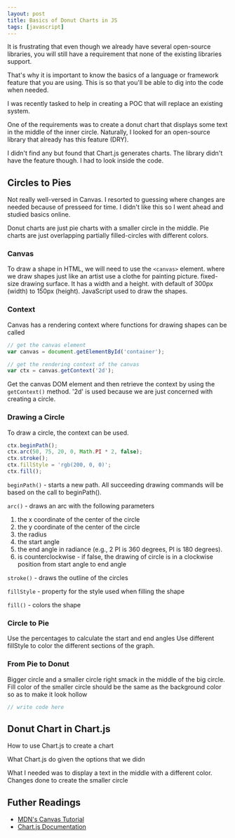 ```yaml
---
layout: post
title: Basics of Donut Charts in JS
tags: [javascript]
---
```


It is frustrating that even though we already have several open-source libraries, you will still have a requirement that none of the existing libraries support.

That's why it is important to know the basics of a language or framework feature that you are using. This is so that you'll be able to dig into the code when needed.

I was recently tasked to help in creating a POC that will replace an existing system.

One of the requirements was to create a donut chart that displays some text in the middle of the inner circle. Naturally, I looked for an open-source library that already has this feature (DRY).

I didn't find any but found that Chart.js generates charts. The library didn't have the feature though. I had to look inside the code.

## Circles to Pies

Not really well-versed in Canvas. I resorted to guessing where changes are needed because of presseed for time. I didn't like this so I went ahead and studied basics online.

Donut charts are just pie charts with a smaller circle in the middle. Pie charts are just overlapping partially filled-circles with different colors.  

### Canvas

To draw a shape in HTML, we will need to use the `<canvas>` element.
where we draw shapes just like an artist use a clothe for painting picture. fixed-size drawing surface.
It has a width and a height. with default of 300px (width) to 150px (height).
JavaScript used to draw the shapes.

### Context
Canvas has a rendering context where functions for drawing shapes can be called

```javascript
// get the canvas element
var canvas = document.getElementById('container');

// get the rendering context of the canvas
var ctx = canvas.getContext('2d');
```

Get the canvas DOM element and then retrieve the context by using the `getContext()` method. '2d' is used because we are just concerned with creating a circle.

### Drawing a Circle

To draw a circle, the context can be used.

```javascript
ctx.beginPath();
ctx.arc(50, 75, 20, 0, Math.PI * 2, false);
ctx.stroke();
ctx.fillStyle = 'rgb(200, 0, 0)';
ctx.fill();
```

`beginPath()` - starts a new path. All succeeding drawing commands will be based on the call to beginPath().

`arc()` - draws an arc with the following parameters

1. the x coordinate of the center of the circle
2. the y coordinate of the center of the circle
3. the radius
4. the start angle
5. the end angle in radiance (e.g., 2 PI is 360 degrees, PI is 180 degrees).
6. is counterclockwise - if false, the drawing of circle is in a clockwise position from start angle to end angle

`stroke()` - draws the outline of the circles

`fillStyle` - property for the style used when filling the shape

`fill()` - colors the shape

### Circle to Pie

Use the percentages to calculate the start and end angles
Use different fillStyle to color the different sections of the graph.

### From Pie to Donut

Bigger circle and a smaller circle right smack in the middle of the big circle. Fill color of the smaller circle should be the same as the background color so as to make it look hollow

```javascript
// write code here
```

## Donut Chart in Chart.js

How to use Chart.js to create a chart

What Chart.js do given the options that we didn

What I needed was to display a text in the middle with a different color.
Changes done to create the smaller circle

## Futher Readings

- [MDN's Canvas Tutorial](https://developer.mozilla.org/en-US/docs/Web/API/Canvas_API/Tutorial)
- [Chart.js Documentation](http://www.chartjs.org/docs/)
